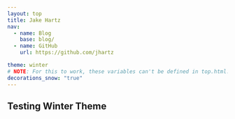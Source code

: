 ```yaml
---
layout: top
title: Jake Hartz
nav:
  - name: Blog
    base: blog/
  - name: GitHub
    url: https://github.com/jhartz

theme: winter
# NOTE: For this to work, these variables can't be defined in top.html.
decorations_snow: "true"
---
```

## Testing Winter Theme
